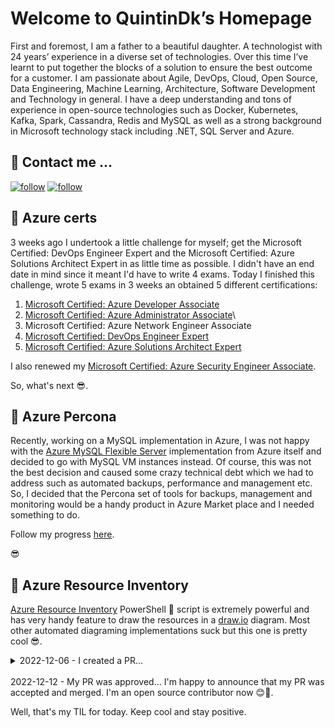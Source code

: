 <link rel="shortcut icon" type="image/x-icon" href="favicon.jpg?">

# Welcome to QuintinDk’s Homepage

First and foremost, I am a father to a beautiful daughter. A technologist with 24 years’ experience in a diverse set of technologies. Over this time I’ve learnt to put together the blocks of a solution to ensure the best outcome for a customer. I am passionate about Agile, DevOps, Cloud, Open Source, Data Engineering, Machine Learning, Architecture, Software Development and Technology in general. I have a deep understanding and tons of experience in open-source technologies such as Docker, Kubernetes, Kafka, Spark, Cassandra, Redis and MySQL as well as a strong background in Microsoft technology stack including .NET, SQL Server and Azure.

## 🤙 Contact me ...

[![follow](https://img.shields.io/twitter/follow/quintindk?style=social)](https://twitter.com/quintindk)
[![follow](https://img.shields.io/github/followers/quintindk?style=social)](https://github.com/quintindk)

## 📃 Azure certs

3 weeks ago I undertook a little challenge for myself; get the Microsoft Certified: DevOps Engineer Expert and the Microsoft Certified: Azure Solutions Architect Expert in as little time as possible. I didn't have an end date in mind since it meant I'd have to write 4 exams. Today I finished this challenge, wrote 5 exams in 3 weeks an obtained 5 different certifications:

1. [Microsoft Certified: Azure Developer Associate](https://www.credly.com/badges/335f844b-adf0-4734-94c7-dafb7697586a/public_url)
2. [Microsoft Certified: Azure Administrator Associate](https://www.credly.com/badges/28833d99-2fe5-4da3-8962-672b36dbe9cf/public_url)\
3. Microsoft Certified: Azure Network Engineer Associate
4. [Microsoft Certified: DevOps Engineer Expert](https://www.credly.com/badges/20f4f669-2ac9-4f04-b3a7-d95a86087e82/public_url)
5. [Microsoft Certified: Azure Solutions Architect Expert](https://www.credly.com/badges/1c09766c-8f31-40fd-84e2-e75969b888b9/public_url)

I also renewed my [Microsoft Certified: Azure Security Engineer Associate](https://www.credly.com/badges/0954eea6-7f77-4b25-9aa0-6c47ee0ea6d3/public_url).

So, what's next 😎.

## 🎯 Azure Percona

Recently, working on a MySQL implementation in Azure, I was not happy with the [Azure MySQL Flexible Server](https://learn.microsoft.com/en-us/azure/mysql/flexible-server/overview) implementation from Azure itself and decided to go with MySQL VM instances instead. Of course, this was not the best decision and caused some crazy technical debt which we had to address such as automated backups, performance and management etc. So, I decided that the Percona set of tools for backups, management and monitoring would be a handy product in Azure Market place and I needed something to do.

Follow my progress [here](https://github.com/quintindk/azure-percona).

😎

## 🌟 Azure Resource Inventory

[Azure Resource Inventory](https://github.com/microsoft/ARI) PowerShell 🤮 script is extremely powerful and has very handy feature to draw the resources in a [draw.io](https://draw.io) diagram. Most other automated diagraming implementations suck but this one is pretty cool 😎.

<details>
  <summary>2022-12-06 - I created a PR...</summary>
  Today I created my first PR for a public project 😁. I'm super excited and anxious for what they'll do with it. It was on the [Azure Resource Inventory](https://github.com/microsoft/ARI) project. This PowerShell 🤮 script is extremely powerful and has very handy feature to draw the resources in a [draw.io](https://draw.io) diagram. Most other automated diagraming implementations suck but this one is pretty cool 😎.
  <br>
  Anyway, I ran the script as soon as I got access to the customers Azure subscription aut it didn't produce the diagram no mater what I tried 😢. So I switched to windows, because I know it worked there, and completed the demo.
  <br>
  This morning I got back to the office, opened vs code and it opened the script right on the line I needed to change. I made the changes, tested it and then pushed to my fork and then created the PR.
  <br>

</details>
<br>
2022-12-12 - My PR was approved... I'm happy to announce that my PR was accepted and merged. I'm an open source contributor now 😊🙌.

Well, that's my TIL for today. Keep cool and stay positive.
